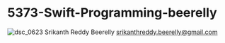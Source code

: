 # 5373-Swift-Programming-beerelly
![dsc_0623](https://cloud.githubusercontent.com/assets/8906032/5840144/edfd9d46-a158-11e4-97b2-b969589aa527.JPG)
Srikanth Reddy Beerelly
srikanthreddy.beerelly@gmail.com
